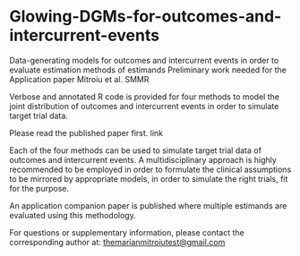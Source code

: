 # Glowing-DGMs-for-outcomes-and-intercurrent-events

Data-generating models for outcomes and intercurrent events in order to evaluate estimation methods of estimands
Preliminary work needed for the Application paper Mitroiu et al. SMMR

Verbose and annotated R code is provided for four methods to model the joint distribution of outcomes and intercurrent events in order to simulate target trial data.

Please read the published paper first. link 

Each of the four methods can be used to simulate target trial data of outcomes and intercurrent events. A multidisciplinary approach is highly recommended to be employed in order to formulate the clinical assumptions to be mirrored by appropriate models, in order to simulate the right trials, fit for the purpose.

An application companion paper is published where multiple estimands are evaluated using this methodology. 

For questions or supplementary information, please contact the corresponding author at: themarianmitroiutest@gmail.com 
